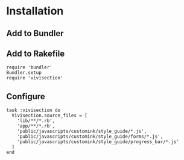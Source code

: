 # Installation

## Add to Bundler

## Add to Rakefile

    require 'bundler'
    Bundler.setup
    require 'vivisection'

## Configure

    task :vivisection do
      Vivisection.source_files = [
        'lib/**/*.rb',
        'app/**/*.rb',
        'public/javascripts/customink/style_guide/*.js',
        'public/javascripts/customink/style_guide/forms/*.js',
        'public/javascripts/customink/style_guide/progress_bar/*.js'
      ]
    end
